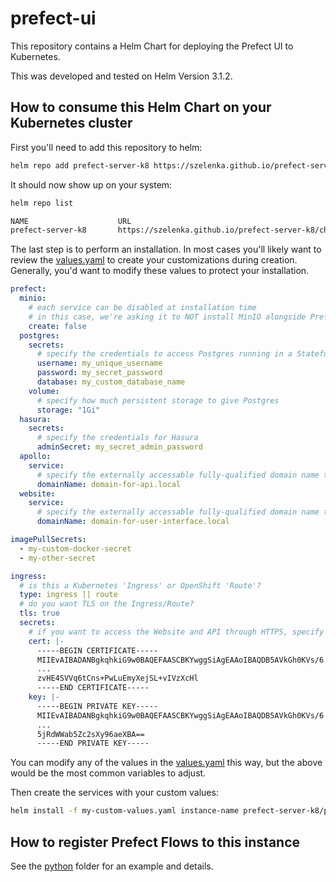 # prefect-ui

This repository contains a Helm Chart for deploying the Prefect UI to Kubernetes.

This was developed and tested on Helm Version 3.1.2.

## How to consume this Helm Chart on your Kubernetes cluster

First you'll need to add this repository to helm:
```bash
helm repo add prefect-server-k8 https://szelenka.github.io/prefect-server-k8/charts
```

It should now show up on your system:
```bash
helm repo list

NAME                    URL                                                 
prefect-server-k8       https://szelenka.github.io/prefect-server-k8/charts
```

The last step is to perform an installation. In most cases you'll likely want to review the
[values.yaml](./prefect-ui/values.yaml) to create your customizations during creation. Generally, 
you'd want to modify these values to protect your installation.

```yaml
prefect:
  minio:
    # each service can be disabled at installation time
    # in this case, we're asking it to NOT install MinIO alongside Prefect UI
    create: false
  postgres:
    secrets:
      # specify the credentials to access Postgres running in a StatefulSet
      username: my_unique_username
      password: my_secret_password
      database: my_custom_database_name
    volume:
      # specify how much persistent storage to give Postgres
      storage: "1Gi"
  hasura:
    secrets:
      # specify the credentials for Hasura
      adminSecret: my_secret_admin_password
  apollo:
    service:
      # specify the externally accessable fully-qualified domain name to access the GraphQL API
      domainName: domain-for-api.local
  website:
    service:
      # specify the externally accessable fully-qualified domain name to access the Vue UI
      domainName: domain-for-user-interface.local

imagePullSecrets:
  - my-custom-docker-secret
  - my-other-secret

ingress:
  # is this a Kubernetes 'Ingress' or OpenShift 'Route'?
  type: ingress || route
  # do you want TLS on the Ingress/Route?
  tls: true
  secrets:
    # if you want to access the Website and API through HTTPS, specify the certs
    cert: |-
      -----BEGIN CERTIFICATE-----
      MIIEvAIBADANBgkqhkiG9w0BAQEFAASCBKYwggSiAgEAAoIBAQDB5AVkGh0KVs/6
      ...
      zvHE4SVVq6tCns+PwLuEmyXejSL+vIVzXcHl
      -----END CERTIFICATE-----
    key: |-
      -----BEGIN PRIVATE KEY-----
      MIIEvAIBADANBgkqhkiG9w0BAQEFAASCBKYwggSiAgEAAoIBAQDB5AVkGh0KVs/6
      ...
      5jRdWWab5Zc2sXy96aeXBA==
      -----END PRIVATE KEY-----
```

You can modify any of the values in the [values.yaml](./prefect-ui/values.yaml) this way, but the above would be the most 
common variables to adjust.

Then create the services with your custom values:
```bash
helm install -f my-custom-values.yaml instance-name prefect-server-k8/prefect-ui
```

## How to register Prefect Flows to this instance

See the [python](./python) folder for an example and details.